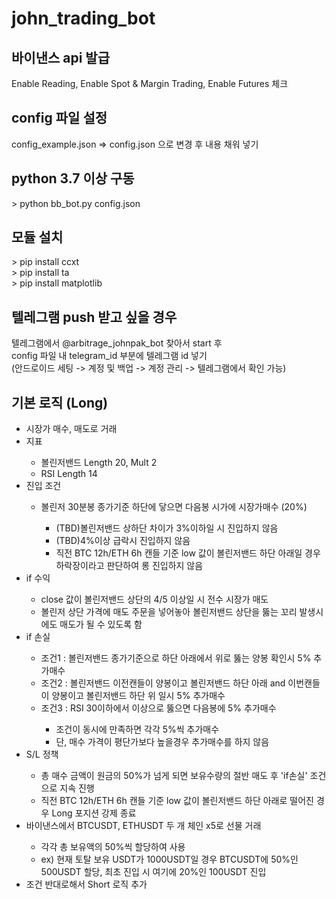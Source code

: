 # john_trading_bot

<h2>바이낸스 api 발급</h2>
Enable Reading, Enable Spot & Margin Trading, Enable Futures 체크

<h2>config 파일 설정</h2>
config_example.json => config.json 으로 변경 후 내용 채워 넣기

<h2>python 3.7 이상 구동</h2>
> python bb_bot.py config.json


<h2>모듈 설치</h2>
> pip install ccxt <br />
> pip install ta <br />
> pip install matplotlib


<h2>텔레그램 push 받고 싶을 경우</h2>
텔레그램에서 @arbitrage_johnpak_bot 찾아서 start 후 <br />
config 파일 내 telegram_id 부분에 텔레그램 id 넣기 <br />
(안드로이드 세팅 -> 계정 및 백업 -> 계정 관리 -> 텔레그램에서 확인 가능)

<h2>기본 로직 (Long)</h2>
<ul>
<li>시장가 매수, 매도로 거래</li>
<li>지표</li>
<ul>
<li>볼린저밴드 Length 20, Mult 2</li>
<li>RSI Length 14</li>
</ul>
<li>진입 조건</li>
<ul>
<li>볼린저 30분봉 종가기준 하단에 닿으면 다음봉 시가에 시장가매수 (20%)</li>
<ul>
<li>(TBD)볼린저밴드 상하단 차이가 3%이하일 시 진입하지 않음</li>
<li>(TBD)4%이상 급락시 진입하지 않음</li>
<li>직전 BTC 12h/ETH 6h 캔들 기준 low 값이 볼린저밴드 하단 아래일 경우 하락장이라고 판단하여 롱 진입하지 않음</li>
</ul>
</ul>
<li>if 수익</li>
<ul>
<li>close 값이 볼린저밴드 상단의 4/5 이상일 시 전수 시장가 매도</li>
<li>볼린저 상단 가격에 매도 주문을 넣어놓아 볼린저밴드 상단을 뚫는 꼬리 발생시에도 매도가 될 수 있도록 함</li>
</ul>
<li>if 손실</li>
<ul>
<li>조건1 : 볼린저밴드 종가기준으로 하단 아래에서 위로 뚫는 양봉 확인시 5% 추가매수</li>
<li>조건2 : 볼린저밴드 이전캔들이 양봉이고 볼린저밴드 하단 아래 and 이번캔들이 양봉이고 볼린저밴드 하단 위 일시 5% 추가매수</li>
<li>조건3 : RSI 30이하에서 이상으로 뚫으면 다음봉에 5% 추가매수</li>
<ul>
<li>조건이 동시에 만족하면 각각 5%씩 추가매수</li>
<li>단, 매수 가격이 평단가보다 높을경우 추가매수를 하지 않음</li>
</ul>
</ul>
<li>S/L 정책</li>
<ul>
<li>총 매수 금액이 원금의 50%가 넘게 되면 보유수량의 절반 매도 후 'if손실' 조건으로 지속 진행</li>
<li>직전 BTC 12h/ETH 6h 캔들 기준 low 값이 볼린저밴드 하단 아래로 떨어진 경우 Long 포지션 강제 종료</li>
</ul>
<li>바이낸스에서 BTCUSDT, ETHUSDT 두 개 체인 x5로 선물 거래</li>
<ul>
<li>각각 총 보유액의 50%씩 할당하여 사용</li>
<li>ex) 현재 토탈 보유 USDT가 1000USDT일 경우 BTCUSDT에 50%인 500USDT 할당, 최초 진입 시 여기에 20%인 100USDT 진입</li>
</ul>
<li>조건 반대로해서 Short 로직 추가</li>
</ul>
